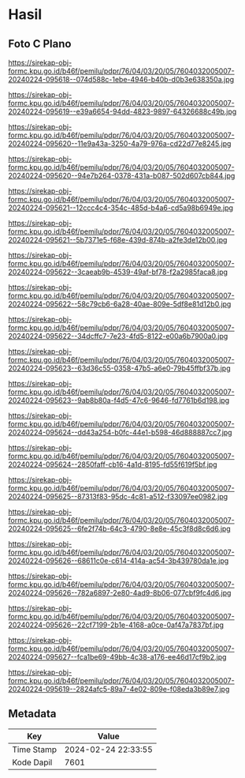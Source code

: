 # Hasil

## Foto C Plano

https://sirekap-obj-formc.kpu.go.id/b46f/pemilu/pdpr/76/04/03/20/05/7604032005007-20240224-095618--074d588c-1ebe-4946-b40b-d0b3e638350a.jpg

https://sirekap-obj-formc.kpu.go.id/b46f/pemilu/pdpr/76/04/03/20/05/7604032005007-20240224-095619--e39a6654-94dd-4823-9897-64326688c49b.jpg

https://sirekap-obj-formc.kpu.go.id/b46f/pemilu/pdpr/76/04/03/20/05/7604032005007-20240224-095620--11e9a43a-3250-4a79-976a-cd22d77e8245.jpg

https://sirekap-obj-formc.kpu.go.id/b46f/pemilu/pdpr/76/04/03/20/05/7604032005007-20240224-095620--94e7b264-0378-431a-b087-502d607cb844.jpg

https://sirekap-obj-formc.kpu.go.id/b46f/pemilu/pdpr/76/04/03/20/05/7604032005007-20240224-095621--12ccc4c4-354c-485d-b4a6-cd5a98b6949e.jpg

https://sirekap-obj-formc.kpu.go.id/b46f/pemilu/pdpr/76/04/03/20/05/7604032005007-20240224-095621--5b7371e5-f68e-439d-874b-a2fe3de12b00.jpg

https://sirekap-obj-formc.kpu.go.id/b46f/pemilu/pdpr/76/04/03/20/05/7604032005007-20240224-095622--3caeab9b-4539-49af-bf78-f2a2985faca8.jpg

https://sirekap-obj-formc.kpu.go.id/b46f/pemilu/pdpr/76/04/03/20/05/7604032005007-20240224-095622--58c79cb6-6a28-40ae-809e-5df8e81d12b0.jpg

https://sirekap-obj-formc.kpu.go.id/b46f/pemilu/pdpr/76/04/03/20/05/7604032005007-20240224-095622--34dcffc7-7e23-4fd5-8122-e00a6b7900a0.jpg

https://sirekap-obj-formc.kpu.go.id/b46f/pemilu/pdpr/76/04/03/20/05/7604032005007-20240224-095623--63d36c55-0358-47b5-a6e0-79b45ffbf37b.jpg

https://sirekap-obj-formc.kpu.go.id/b46f/pemilu/pdpr/76/04/03/20/05/7604032005007-20240224-095623--9ab8b80a-f4d5-47c6-9646-fd7761b6d198.jpg

https://sirekap-obj-formc.kpu.go.id/b46f/pemilu/pdpr/76/04/03/20/05/7604032005007-20240224-095624--dd43a254-b0fc-44e1-b598-46d888887cc7.jpg

https://sirekap-obj-formc.kpu.go.id/b46f/pemilu/pdpr/76/04/03/20/05/7604032005007-20240224-095624--2850faff-cb16-4a1d-8195-fd55f619f5bf.jpg

https://sirekap-obj-formc.kpu.go.id/b46f/pemilu/pdpr/76/04/03/20/05/7604032005007-20240224-095625--87313f83-95dc-4c81-a512-f33097ee0982.jpg

https://sirekap-obj-formc.kpu.go.id/b46f/pemilu/pdpr/76/04/03/20/05/7604032005007-20240224-095625--6fe2f74b-64c3-4790-8e8e-45c3f8d8c6d6.jpg

https://sirekap-obj-formc.kpu.go.id/b46f/pemilu/pdpr/76/04/03/20/05/7604032005007-20240224-095626--68611c0e-c614-414a-ac54-3b439780da1e.jpg

https://sirekap-obj-formc.kpu.go.id/b46f/pemilu/pdpr/76/04/03/20/05/7604032005007-20240224-095626--782a6897-2e80-4ad9-8b06-077cbf9fc4d6.jpg

https://sirekap-obj-formc.kpu.go.id/b46f/pemilu/pdpr/76/04/03/20/05/7604032005007-20240224-095626--22cf7199-2b1e-4168-a0ce-0af47a7837bf.jpg

https://sirekap-obj-formc.kpu.go.id/b46f/pemilu/pdpr/76/04/03/20/05/7604032005007-20240224-095627--fca1be69-49bb-4c38-a176-ee46d17cf9b2.jpg

https://sirekap-obj-formc.kpu.go.id/b46f/pemilu/pdpr/76/04/03/20/05/7604032005007-20240224-095619--2824afc5-89a7-4e02-809e-f08eda3b89e7.jpg


## Metadata

| Key        | Value               |
| ---------- | ------------------- |
| Time Stamp | 2024-02-24 22:33:55 |
| Kode Dapil | 7601                |



